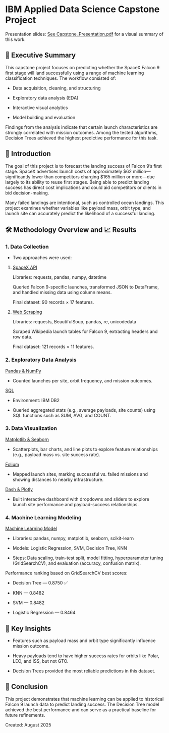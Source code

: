 # IBM Applied Data Science Capstone Project

Presentation slides: [See Capstone_Presentation.pdf](https://github.com/akariri79/IBM-Applied-Data-Science-Capstone-Project/blob/main/Applied%20Data%20Science%20Capstone%20Presentation.pdf) for a visual summary of this work.

## 📌 Executive Summary

This capstone project focuses on predicting whether the SpaceX Falcon 9 first stage will land successfully using a range of machine learning classification techniques. The workflow consisted of:

- Data acquisition, cleaning, and structuring

- Exploratory data analysis (EDA)

- Interactive visual analytics

- Model building and evaluation

Findings from the analysis indicate that certain launch characteristics are strongly correlated with mission outcomes. Among the tested algorithms, Decision Trees achieved the highest predictive performance for this task.

## 📖 Introduction

The goal of this project is to forecast the landing success of Falcon 9’s first stage. SpaceX advertises launch costs of approximately $62 million—significantly lower than competitors charging $165 million or more—due largely to its ability to reuse first stages. Being able to predict landing success has direct cost implications and could aid competitors or clients in bid decision-making.

Many failed landings are intentional, such as controlled ocean landings. This project examines whether variables like payload mass, orbit type, and launch site can accurately predict the likelihood of a successful landing.

## 🛠 Methodology Overview and 📈 Results
### 1. Data Collection

  - Two approaches were used:

  1. [SpaceX API](https://github.com/akariri79/IBM-Applied-Data-Science-Capstone-Project/blob/main/jupyter-labs-spacex-data-collection-api-v2.ipynb)

      Libraries: requests, pandas, numpy, datetime

      Queried Falcon 9-specific launches, transformed JSON to DataFrame, and handled missing data using column means.

      Final dataset: 90 records × 17 features.

  2. [Web Scraping](https://github.com/akariri79/IBM-Applied-Data-Science-Capstone-Project/blob/main/jupyter-labs-webscraping.ipynb)

      Libraries: requests, BeautifulSoup, pandas, re, unicodedata

      Scraped Wikipedia launch tables for Falcon 9, extracting headers and row data.

      Final dataset: 121 records × 11 features.

### 2. Exploratory Data Analysis

  [Pandas & NumPy](https://github.com/akariri79/IBM-Applied-Data-Science-Capstone-Project/blob/main/labs-jupyter-spacex-Data%20wrangling-v2.ipynb)

  - Counted launches per site, orbit frequency, and mission outcomes.

  [SQL](https://github.com/akariri79/IBM-Applied-Data-Science-Capstone-Project/blob/main/jupyter-labs-eda-sql-coursera_sqllite.ipynb)

  - Environment: IBM DB2

  - Queried aggregated stats (e.g., average payloads, site counts) using SQL functions such as SUM, AVG, and COUNT.

### 3. Data Visualization

  [Matplotlib & Seaborn](https://github.com/akariri79/IBM-Applied-Data-Science-Capstone-Project/blob/main/jupyter-labs-eda-dataviz-v2.ipynb)

  - Scatterplots, bar charts, and line plots to explore feature relationships (e.g., payload mass vs. site success rate).

  [Folium](https://github.com/akariri79/IBM-Applied-Data-Science-Capstone-Project/blob/main/lab-jupyter-launch-site-location-v2.ipynb)
 
  - Mapped launch sites, marking successful vs. failed missions and showing distances to nearby infrastructure.

  [Dash & Plotly](https://github.com/akariri79/IBM-Applied-Data-Science-Capstone-Project/blob/main/spacex-dash-app.py)

  - Built interactive dashboard with dropdowns and sliders to explore launch site performance and payload-success relationships.

### 4. Machine Learning Modeling

  [Machine Learning Model](https://github.com/akariri79/IBM-Applied-Data-Science-Capstone-Project/blob/main/SpaceX-Machine-Learning-Prediction-Part-5-v1.ipynb)

  - Libraries: pandas, numpy, matplotlib, seaborn, scikit-learn
  
  - Models: Logistic Regression, SVM, Decision Tree, KNN
  
  - Steps: Data scaling, train-test split, model fitting, hyperparameter tuning (GridSearchCV), and evaluation (accuracy, confusion matrix).

  Performance ranking based on GridSearchCV best scores:
  
   - Decision Tree — 0.8750 ✅
    
   - KNN — 0.8482
    
   - SVM — 0.8482
    
   - Logistic Regression — 0.8464

## 🧠 Key Insights

  * Features such as payload mass and orbit type significantly influence mission outcome.
  
  * Heavy payloads tend to have higher success rates for orbits like Polar, LEO, and ISS, but not GTO.
  
  * Decision Trees provided the most reliable predictions in this dataset.

## 🏁 Conclusion

This project demonstrates that machine learning can be applied to historical Falcon 9 launch data to predict landing success. The Decision Tree model achieved the best performance and can serve as a practical baseline for future refinements.

Created: August 2025
